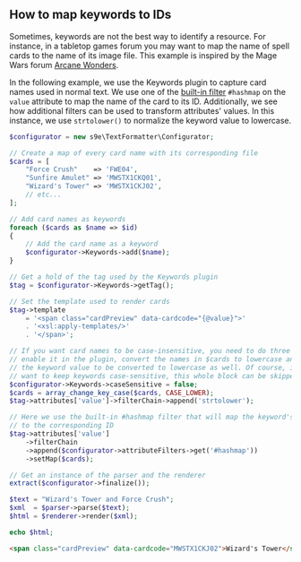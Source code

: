 ## How to map keywords to IDs

Sometimes, keywords are not the best way to identify a resource. For instance, in a tabletop games forum you may want to map the name of spell cards to the name of its image file. This example is inspired by the Mage Wars forum [Arcane Wonders](http://forum.arcanewonders.com/index.php?topic=13249.msg25802).

In the following example, we use the Keywords plugin to capture card names used in normal text. We use one of the [built-in filter](https://github.com/s9e/TextFormatter/blob/master/docs/BuiltInFilters.md) `#hashmap` on the `value` attribute to map the name of the card to its ID. Additionally, we see how additional filters can be used to transform attributes' values. In this instance, we use `strtolower()` to normalize the keyword value to lowercase.

```php
$configurator = new s9e\TextFormatter\Configurator;

// Create a map of every card name with its corresponding file
$cards = [
	"Force Crush"    => 'FWE04',
	"Sunfire Amulet" => 'MWSTX1CKQ01',
	"Wizard's Tower" => 'MWSTX1CKJ02',
	// etc...
];

// Add card names as keywords
foreach ($cards as $name => $id)
{
	// Add the card name as a keyword
	$configurator->Keywords->add($name);
}

// Get a hold of the tag used by the Keywords plugin
$tag = $configurator->Keywords->getTag();

// Set the template used to render cards
$tag->template
	= '<span class="cardPreview" data-cardcode="{@value}">'
	. '<xsl:apply-templates/>'
	. '</span>';

// If you want card names to be case-insensitive, you need to do three things:
// enable it in the plugin, convert the names in $cards to lowercase and set
// the keyword value to be converted to lowercase as well. Of course, if you
// want to keep keywords case-sensitive, this whole block can be skipped
$configurator->Keywords->caseSensitive = false;
$cards = array_change_key_case($cards, CASE_LOWER);
$tag->attributes['value']->filterChain->append('strtolower');

// Here we use the built-in #hashmap filter that will map the keyword's value
// to the corresponding ID
$tag->attributes['value']
	->filterChain
	->append($configurator->attributeFilters->get('#hashmap'))
	->setMap($cards);

// Get an instance of the parser and the renderer
extract($configurator->finalize());

$text = "Wizard's Tower and Force Crush";
$xml  = $parser->parse($text);
$html = $renderer->render($xml);

echo $html;
```
```html
<span class="cardPreview" data-cardcode="MWSTX1CKJ02">Wizard's Tower</span> and <span class="cardPreview" data-cardcode="FWE04">Force Crush</span>
```
